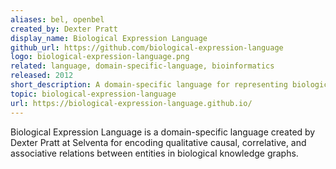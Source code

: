 ```yaml
---
aliases: bel, openbel
created_by: Dexter Pratt
display_name: Biological Expression Language
github_url: https://github.com/biological-expression-language
logo: biological-expression-language.png
related: language, domain-specific-language, bioinformatics
released: 2012
short_description: A domain-specific language for representing biological knowledge graphs.
topic: biological-expression-language
url: https://biological-expression-language.github.io/
---
```

Biological Expression Language is a domain-specific language created by Dexter Pratt at Selventa for encoding qualitative causal, correlative, and associative relations between entities in biological knowledge graphs.
